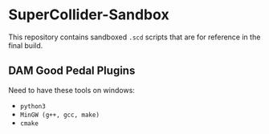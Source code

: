 # SuperCollider-Sandbox

This repository contains sandboxed ```.scd``` scripts that are for reference in the final build.

## DAM Good Pedal Plugins
Need to have these tools on windows:
- ``` python3 ```
- ``` MinGW (g++, gcc, make) ```
- ``` cmake ```

